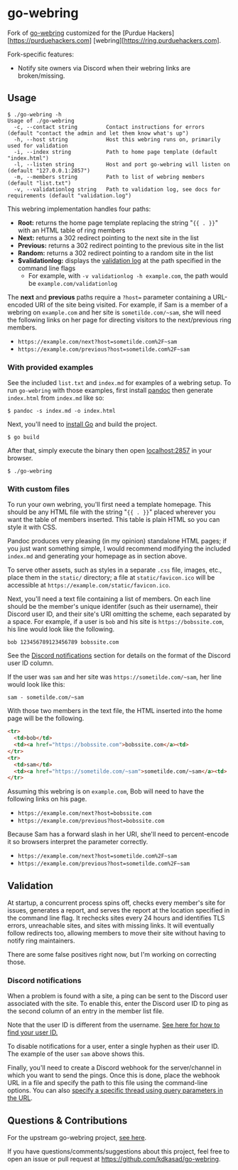 <!--
SPDX-FileCopyrightText: Amolith <amolith@secluded.site>

SPDX-License-Identifier: CC0-1.0
-->

# go-webring

Fork of [go-webring][upstream] customized for the [Purdue
Hackers][https://purduehackers.com] [webring][https://ring.purduehackers.com].

Fork-specific features:
- Notify site owners via Discord when their webring links are broken/missing.

## Usage

``` text
$ ./go-webring -h
Usage of ./go-webring
  -c, --contact string         Contact instructions for errors (default "contact the admin and let them know what's up")
  -h, --host string            Host this webring runs on, primarily used for validation
  -i, --index string           Path to home page template (default "index.html")
  -l, --listen string          Host and port go-webring will listen on (default "127.0.0.1:2857")
  -m, --members string         Path to list of webring members (default "list.txt")
  -v, --validationlog string   Path to validation log, see docs for requirements (default "validation.log")
```

This webring implementation handles four paths:
- **Root:** returns the home page template replacing the string "`{{ . }}`" with
  an HTML table of ring members
- **Next:** returns a 302 redirect pointing to the next site in the list
- **Previous:** returns a 302 redirect pointing to the previous site in the list
- **Random:** returns a 302 redirect pointing to a random site in the list
- **\$validationlog:** displays the [validation log](#validation) at the path
  specified in the command line flags
  - For example, with `-v validationlog -h example.com`, the path would be
    `example.com/validationlog`

The **next** and **previous** paths require a `?host=` parameter containing a
URL-encoded URI of the site being visited. For example, if Sam is a member of a
webring on `example.com` and her site is `sometilde.com/~sam`, she will need the
following links on her page for directing visitors to the next/previous ring
members.

- `https://example.com/next?host=sometilde.com%2F~sam`
- `https://example.com/previous?host=sometilde.com%2F~sam`

### With provided examples

See the included `list.txt` and `index.md` for examples of a webring setup. To
run `go-webring` with those examples, first install [pandoc](https://pandoc.org)
then generate `index.html` from `index.md` like so:

``` shell
$ pandoc -s index.md -o index.html
```

Next, you'll need to [install Go](https://go.dev/dl) and build the project.

``` shell
$ go build
```

After that, simply execute the binary then open
[localhost:2857](http://localhost:2857) in your browser.

``` shell
$ ./go-webring
```

### With custom files

To run your own webring, you'll first need a template homepage. This should be
any HTML file with the string "`{{ . }}`" placed wherever you want the table of
members inserted. This table is plain HTML so you can style it with CSS.

Pandoc produces very pleasing (in my opinion) standalone HTML pages; if you just
want something simple, I would recommend modifying the included `index.md` and
generating your homepage as in section above.

To serve other assets, such as styles in a separate `.css` file, images, etc.,
place them in the `static/` directory; a file at `static/favicon.ico` will be
accessible at `https://example.com/static/favicon.ico`.

Next, you'll need a text file containing a list of members. On each line should
be the member's unique identifer (such as their username), their Discord user
ID, and their site's URI omitting the scheme, each separated by a space. For
example, if a user is `bob` and his site is `https://bobssite.com`, his line
would look like the following.

``` text
bob 123456789123456789 bobssite.com
```

See the [Discord notifications](#discord-notifications) section for details on
the format of the Discord user ID column.

If the user was `sam` and her site was `https://sometilde.com/~sam`, her line
would look like this:

``` text
sam - sometilde.com/~sam
```

With those two members in the text file, the HTML inserted into the home page
will be the following.

``` html
<tr>
  <td>bob</td>
  <td><a href="https://bobssite.com">bobssite.com</a><td>
</tr>
<tr>
  <td>sam</td>
  <td><a href="https://sometilde.com/~sam">sometilde.com/~sam</a><td>
</tr>
```

Assuming this webring is on `example.com`, Bob will need to have the following
links on his page.

- `https://example.com/next?host=bobssite.com`
- `https://example.com/previous?host=bobssite.com`

Because Sam has a forward slash in her URI, she'll need to percent-encode it so
browsers interpret the parameter correctly.

- `https://example.com/next?host=sometilde.com%2F~sam`
- `https://example.com/previous?host=sometilde.com%2F~sam`


## Validation

At startup, a concurrent process spins off, checks every member's site for
issues, generates a report, and serves the report at the location specified in
the command line flag. It rechecks sites every 24 hours and identifies TLS
errors, unreachable sites, and sites with missing links. It will eventually
follow redirects too, allowing members to move their site without having to
notify ring maintainers.

There are some false positives right now, but I'm working on correcting those.

### Discord notifications

When a problem is found with a site, a ping can be sent to the Discord user
associated with the site. To enable this, enter the Discord user ID to ping as
the second column of an entry in the member list file.

Note that the user ID is different from the username.
[See here for how to find your user ID.](https://support.discord.com/hc/en-us/articles/206346498-Where-can-I-find-my-User-Server-Message-ID)

To disable notifications for a user, enter a single hyphen as their user ID.
The example of the user `sam` above shows this.

Finally, you'll need to create a Discord webhook for the server/channel in which
you want to send the pings. Once this is done, place the webhook URL in a file
and specify the path to this file using the command-line options. You can also
[specify a specific thread using query parameters in the URL][thread-param].

[thread-param]: https://discord.com/developers/docs/resources/webhook#execute-webhook-query-string-params

## Questions & Contributions
For the upstream go-webring project, [see here][upstream].

If you have questions/comments/suggestions about this project, feel free to open
an issue or pull request at <https://github.com/kdkasad/go-webring>.

[upstream]: https://git.sr.ht/~amolith/go-webring

